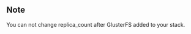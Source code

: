 <!-- usedin: [ _legacy_docker/deployment/building-a-manifest-file-v1.md, _maestro/Deployment/building-a-manifest-file-v1.md, _node/deployment/building-a-manifest-file-v1.md, _rails/deployment/building-a-manifest-file-v1.md, _skycap/deployment/building-a-manifest-file-v1.md] -->


## Note

You can not change replica_count after GlusterFS added to your stack.


